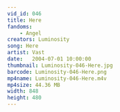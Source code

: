 ```yaml
---
vid_id: 046
title: Here
fandoms:
    - Angel
creators: Luminosity
song: Here
artist: Vast
date:   2004-07-01 10:00:00
thumbnail: Luminosity-046-Here.jpg
barcode: Luminosity-046-Here.png
mp4name: Luminosity-046-Here.m4v
mp4size: 44.36 MB
width: 848
height: 480
---
```



  